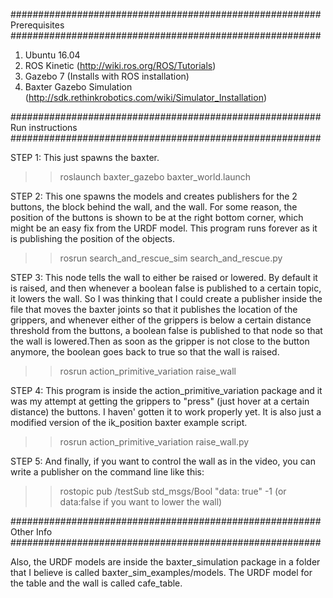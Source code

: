 ########################################################
                    Prerequisites 
########################################################

1. Ubuntu 16.04
2. ROS Kinetic (http://wiki.ros.org/ROS/Tutorials)
3. Gazebo 7 (Installs with ROS installation) 
4. Baxter Gazebo Simulation (http://sdk.rethinkrobotics.com/wiki/Simulator_Installation)

########################################################
                    Run instructions
########################################################

STEP 1: This just spawns the baxter. 
>> roslaunch baxter_gazebo baxter_world.launch

STEP 2: This one spawns the models and creates publishers for the 2 buttons, the block behind the wall, and the wall. For some reason, the position of the buttons is shown to be at the right bottom corner, which might be an easy fix from the URDF model. This program runs forever as it is publishing the position of the objects.
>> rosrun search_and_rescue_sim search_and_rescue.py

STEP 3: This node tells the wall to either be raised or lowered. By default it is raised, and then whenever a boolean false is published to a certain topic, it lowers the wall. So I was thinking that I could create a publisher inside the file that moves the baxter joints so that it publishes the location of the grippers, and whenever either of the grippers is below a certain distance threshold from the buttons, a boolean false is published to that node so that the wall is lowered.Then as soon as the gripper is not close to the button anymore, the boolean goes back to true so that the wall is raised. 
>> rosrun action_primitive_variation raise_wall

STEP 4: This program is inside the action_primitive_variation package and it was my attempt at getting the grippers to "press" (just hover at a certain distance) the buttons. I haven' gotten it to work properly yet. It is also just a modified version of the ik_position baxter example script. 
>> rosrun action_primitive_variation raise_wall.py 

STEP 5: And finally, if you want to control the wall as in the video, you can write a publisher on the command line like this: 
>> rostopic pub /testSub std_msgs/Bool "data: true" -1 (or data:false if you want to lower the wall)


########################################################
                       Other Info
########################################################

Also, the URDF models are inside the baxter_simulation package in a folder that I believe is called baxter_sim_examples/models. The URDF model for the table and the wall is called cafe_table. 

